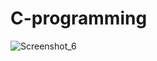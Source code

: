 # C-programming
![Screenshot_6](https://github.com/lekhanasarikonda/C-programming/assets/134198650/dd7d353d-8c83-46c3-b634-ca4b477bfb10)
